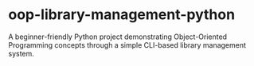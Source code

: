 # oop-library-management-python
A beginner-friendly Python project demonstrating Object-Oriented Programming concepts through a simple CLI-based library management system.
